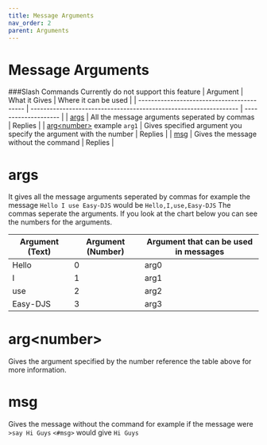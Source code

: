 ```yaml
---
title: Message Arguments
nav_order: 2
parent: Arguments
---
```



# Message Arguments
###Slash Commands Currently do not support this feature
| Argument                                   | What it Gives                                                     | Where it can be used |
| ------------------------------------------ | ----------------------------------------------------------------- | -------------------- |
| [args](#args)                              | All the message arguments seperated by commas                     | Replies              |
| [arg\<number\>](#argnumber) example `arg1` | Gives specified argument you specify the argument with the number | Replies              |
| [msg](#msg)                                | Gives the message without the command                             | Replies              |

# **args**

It gives all the message arguments seperated by commas for example the message
`Hello I use Easy-DJS` would be `Hello,I,use,Easy-DJS` The commas seperate the
arguments. If you look at the chart below you can see the numbers for the
arguments.

| Argument (Text) | Argument (Number) | Argument that can be used in messages |
| --------------- | ----------------- | ------------------------------------- |
| Hello           | 0                 | arg0                                  |
| I               | 1                 | arg1                                  |
| use             | 2                 | arg2                                  |
| Easy-DJS        | 3                 | arg3                                  |


# **arg\<number\>**

Gives the argument specified by the number reference the table above for more information.

# **msg**

Gives the message without the command for example if the message were `>say Hi Guys` `<#msg>` would give `Hi Guys`

